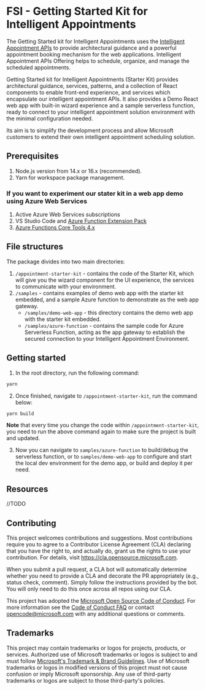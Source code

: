 # FSI - Getting Started Kit for Intelligent Appointments

The Getting Started kit for Intelligent Appointments uses the [Intelligent Appointment APIs](https://docs.microsoft.com/en-us/dynamics365/industry/financial-services/intelligent-appointments-api-reference) to provide architectural guidance and a powerful appointment booking mechanism for the web applications. Intelligent Appointment APIs Offering helps to schedule, organize, and manage the scheduled appointments.

Getting Started kit for Intelligent Appointments (Starter Kit) provides architectural guidance, services, patterns, and a collection of React components to enable front-end experience, and services which encapsulate our intelligent appointment APIs. It also provides a Demo React web app with built-in wizard experience and a sample serverless function, ready to connect to your intelligent appointment solution environment with the minimal configuration needed.

Its aim is to simplify the development process and allow Microsoft customers to extend their own intelligent appointment scheduling solution.

## Prerequisites

1. Node.js version from 14.x or 16.x (recommended).
2. Yarn for workspace package management.

### If you want to experiment our stater kit in a web app demo using Azure Web Services

1. Active Azure Web Services subscriptions
2. VS Studio Code and [Azure Function Extension Pack](https://marketplace.visualstudio.com/items?itemName=ms-vscode.vscode-node-azure-pack)
3. [Azure Functions Core Tools 4.x](https://docs.microsoft.com/en-us/azure/azure-functions/functions-run-local#install-the-azure-functions-core-tools)

## File structures

The package divides into two main directories:

1. `/appointment-starter-kit` - contains the code of the Starter Kit, which will give you the wizard component for the UI experience, the services to communicate with your environment.
2. `/samples` - contains examples of demo web app with the starter kit embedded, and a sample Azure function to demonstrate as the web app gateway.
   * `/samples/demo-web-app` - this directory contains the demo web app with the starter kit embedded.
   * `/samples/azure-function` - contains the sample code for Azure Serverless Function, acting as the app gateway to establish the secured connection to your Intelligent Appointment Environment.

## Getting started

1. In the root directory, run the following command:

```bash
yarn
```

2. Once finished, navigate to `/appointment-starter-kit`, run the command below:

```bash
yarn build
```

**Note** that every time you change the code within `/appointment-starter-kit`, you need to run the above command again to make sure the project is built and updated.

3. Now you can navigate to `samples/azure-function` to build/debug the serverless function, or to `samples/demo-web-app` to configure and start the local dev environment for the demo app, or build and deploy it per need.

## Resources

//TODO

## Contributing

This project welcomes contributions and suggestions.  Most contributions require you to agree to a
Contributor License Agreement (CLA) declaring that you have the right to, and actually do, grant us
the rights to use your contribution. For details, visit <https://cla.opensource.microsoft.com>.

When you submit a pull request, a CLA bot will automatically determine whether you need to provide
a CLA and decorate the PR appropriately (e.g., status check, comment). Simply follow the instructions
provided by the bot. You will only need to do this once across all repos using our CLA.

This project has adopted the [Microsoft Open Source Code of Conduct](https://opensource.microsoft.com/codeofconduct/).
For more information see the [Code of Conduct FAQ](https://opensource.microsoft.com/codeofconduct/faq/) or
contact [opencode@microsoft.com](mailto:opencode@microsoft.com) with any additional questions or comments.

## Trademarks

This project may contain trademarks or logos for projects, products, or services. Authorized use of Microsoft
trademarks or logos is subject to and must follow
[Microsoft's Trademark & Brand Guidelines](https://www.microsoft.com/en-us/legal/intellectualproperty/trademarks/usage/general).
Use of Microsoft trademarks or logos in modified versions of this project must not cause confusion or imply Microsoft sponsorship.
Any use of third-party trademarks or logos are subject to those third-party's policies.
